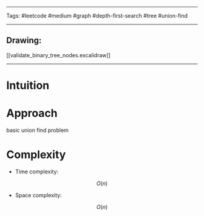 

----

Tags: #leetcode #medium #graph #depth-first-search #tree #union-find

----

## Drawing:
[[validate_binary_tree_nodes.excalidraw]]

----


# Intuition

<!-- Describe your first thoughts on how to solve this problem. -->

  

# Approach

basic union find problem

  

# Complexity

- Time complexity:

 $$O(n)$$

  

- Space complexity:

$$O(n)$$